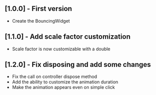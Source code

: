 ## [1.0.0] - First version

* Create the BouncingWidget

## [1.1.0] - Add scale factor customization

* Scale factor is now customizable with a double

## [1.2.0] - Fix disposing and add some changes

* Fix the call on controller dispose method
* Add the ability to customize the animation duration
* Make the animation appears even on simple click